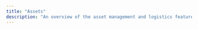 ```yaml
---
title: "Assets"
description: "An overview of the asset management and logistics features of the project."
---
```

